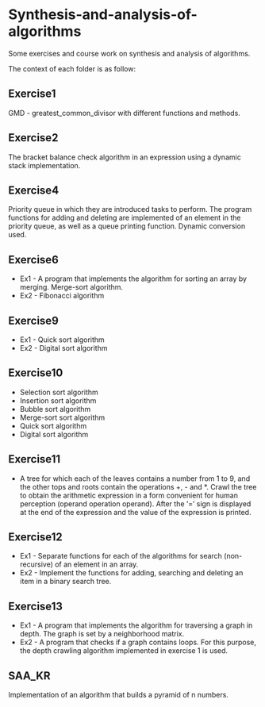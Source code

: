 # Synthesis-and-analysis-of-algorithms
Some exercises and course work on synthesis and analysis of algorithms.

The context of each folder is as follow:

## Exercise1 

GMD - greatest_common_divisor with different functions and methods.
  
## Exercise2 

The bracket balance check algorithm in an expression using a dynamic stack implementation.

## Exercise4 

Priority queue in which they are introduced tasks to perform. The program functions for adding and deleting are implemented
of an element in the priority queue, as well as a queue printing function. Dynamic conversion used.

## Exercise6 

 - Ex1 - A program that implements the algorithm for sorting an array by merging. Merge-sort algorithm.
 - Ex2 - Fibonacci algorithm 

## Exercise9

- Ex1 - Quick sort algorithm
- Ex2 - Digital sort algorithm 

## Exercise10

- Selection sort algorithm
- Insertion sort algorithm 
- Bubble sort algorithm
- Merge-sort sort algorithm
- Quick sort algorithm 
- Digital sort algorithm 

## Exercise11

- A tree for which each of the leaves contains a number from 1 to 9, and the other tops and roots contain the operations +, - and *. Crawl the tree to obtain the arithmetic expression in a form convenient for human perception (operand operation operand). After
the ‘=’ sign is displayed at the end of the expression and the value of the expression is printed.

## Exercise12

- Ex1 - Separate functions for each of the algorithms for search (non-recursive) of an element in an array.
- Ex2 - Implement the functions for adding, searching and deleting an item in a binary search tree.

## Exercise13

- Ex1 - A program that implements the algorithm for traversing a graph in depth.
The graph is set by a neighborhood matrix.
- Ex2 - A program that checks if a graph contains loops. For this purpose, the depth crawling algorithm implemented in exercise 1 is used.

## SAA_KR

Implementation of an algorithm that builds a pyramid of n numbers.
